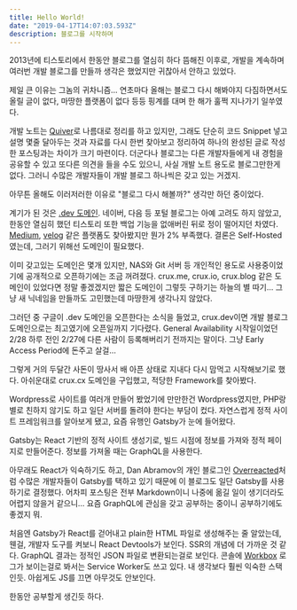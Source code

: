 ```yaml
---
title: Hello World!
date: "2019-04-17T14:07:03.593Z"
description: 블로그를 시작하며
---
```


2013년에 티스토리에서 한동안 블로그를 열심히 하다 뜸해진 이후로, 개발을 계속하며 여러번 개발 블로그를 만들까 생각은 했었지만 귀찮아서 안하고 있었다.

제일 큰 이유는 그놈의 귀차니즘... 연초마다 올해는 블로그 다시 해봐야지 다짐하면서도 올릴 글이 없다, 마땅한 플랫폼이 없다 등등 핑계를 대며 한 해가 훌쩍 지나가기 일쑤였다.

개발 노트는 [Quiver](http://happenapps.com/)로 나름대로 정리를 하고 있지만, 그래도 단순히 코드 Snippet 넣고 설명 몇줄 달아두는 것과 자료를 다시 한번 찾아보고 정리하여 하나의 완성된 글로 작성한 포스팅과는 차이가 크기 마련이다. 더군다나 블로그는 다른 개발자들에게 내 경험을 공유할 수 있고 또다른 의견을 들을 수도 있으니, 사실 개발 노트 용도로 블로그만한게 없다. 그러니 수많은 개발자들이 개발 블로그 하나씩은 갖고 있는 거겠지.

아무튼 올해도 이러저러한 이유로 "블로그 다시 해볼까?" 생각만 하던 중이었다.

계기가 된 것은 [.dev 도메인](https://get.dev/). 네이버, 다음 등 포털 블로그는 아예 고려도 하지 않았고, 한동안 열심히 했던 티스토리 또한 백업 기능을 없애버린 뒤로 정이 떨어지던 차였다. [Medium](https://medium.com/), [velog](https://velog.io/) 같은 플랫폼도 찾아봤지만 뭔가 2% 부족했다. 결론은 Self-Hosted였는데, 그러기 위해선 도메인이 필요했다.

이미 갖고있는 도메인은 몇개 있지만, NAS와 Git 서버 등 개인적인 용도로 사용중이었기에 공개적으로 오픈하기에는 조금 꺼려졌다. crux.me, crux.io, crux.blog 같은 도메인이 있었다면 정말 좋겠겠지만 짧은 도메인이 그렇듯 구하기는 하늘의 별 따기... 그냥 새 닉네임을 만들까도 고민했는데 마땅한게 생각나지 않았다.

그러던 중 구글이 .dev 도메인을 오픈한다는 소식을 들었고, crux.dev이면 개발 블로그 도메인으로는 최고였기에 오픈일까지 기다렸다. General Availability 시작일이었던 2/28 하루 전인 2/27에 다른 사람이 등록해버리기 전까지는 말이다. 그냥 Early Access Period에 돈주고 살걸...

그렇게 거의 두달간 사돈이 땅사서 배 아픈 상태로 지내다 다시 맘먹고 시작해보기로 했다. 아쉬운대로 crux.cx 도메인을 구입했고, 적당한 Framework를 찾아봤다.

Wordpress로 사이트를 여러개 만들어 봤었기에 만만한건 Wordpress였지만, PHP랑 별로 친하지 않기도 하고 일단 서버를 돌려야 한다는 부담이 컸다. 자연스럽게 정적 사이트 프레임워크를 알아보게 됐고, 요즘 유행인 Gatsby가 눈에 들어왔다.

Gatsby는 React 기반의 정적 사이트 생성기로, 빌드 시점에 정보를 가져와 정적 페이지로 만들어준다. 정보를 가져올 때는 GraphQL을 사용한다.

아무래도 React가 익숙하기도 하고, Dan Abramov의 개인 블로그인 [Overreacted](https://overreacted.io/)처럼 수많은 개발자들이 Gatsby를 택하고 있기 때문에 이 블로그도 일단 Gatsby를 사용하기로 결정했다. 어차피 포스팅은 전부 Markdown이니 나중에 옮길 일이 생기더라도 어렵지 않을거 같으니... 요즘 GraphQL에 관심을 갖고 공부하는 중이니 공부하기에도 좋겠지 뭐.

처음엔 Gatsby가 React를 걷어내고 plain한 HTML 파일로 생성해주는 줄 알았는데, 웬걸, 개발자 도구를 켜보니 React Devtools가 보인다. SSR의 개념에 더 가까운 것 같다. GraphQL 결과는 정적인 JSON 파일로 변환되는걸로 보인다. 콘솔에 [Workbox](https://developers.google.com/web/tools/workbox/) 로그가 보이는걸로 봐서는 Service Worker도 쓰고 있다. 내 생각보다 훨씬 익숙한 스택인듯. 아쉽게도 JS를 끄면 아무것도 안보인다.

한동안 공부할게 생긴듯 하다.
